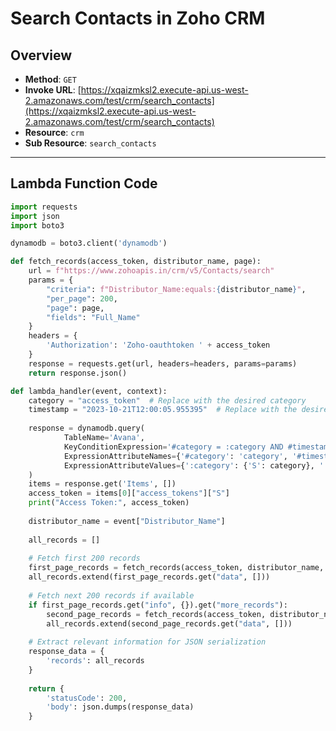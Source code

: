 # Search Contacts in Zoho CRM

## Overview
- **Method**: `GET`
- **Invoke URL**: [https://xqaizmksl2.execute-api.us-west-2.amazonaws.com/test/crm/search_contacts](https://xqaizmksl2.execute-api.us-west-2.amazonaws.com/test/crm/search_contacts)
- **Resource**: `crm`
- **Sub Resource**: `search_contacts`

---

## Lambda Function Code
```python
import requests
import json
import boto3

dynamodb = boto3.client('dynamodb')

def fetch_records(access_token, distributor_name, page):
    url = f"https://www.zohoapis.in/crm/v5/Contacts/search"
    params = {
        "criteria": f"Distributor_Name:equals:{distributor_name}",
        "per_page": 200,
        "page": page,
        "fields": "Full_Name"
    }
    headers = {
        'Authorization': 'Zoho-oauthtoken ' + access_token
    }
    response = requests.get(url, headers=headers, params=params)
    return response.json()

def lambda_handler(event, context):
    category = "access_token"  # Replace with the desired category
    timestamp = "2023-10-21T12:00:05.955395"  # Replace with the desired timestamp
    
    response = dynamodb.query(
            TableName='Avana',
            KeyConditionExpression='#category = :category AND #timestamp = :timestamp',
            ExpressionAttributeNames={'#category': 'category', '#timestamp': 'timestamp'},
            ExpressionAttributeValues={':category': {'S': category}, ':timestamp': {'S': timestamp}}
    )
    items = response.get('Items', [])
    access_token = items[0]["access_tokens"]["S"]
    print("Access Token:", access_token)
    
    distributor_name = event["Distributor_Name"]
    
    all_records = []
    
    # Fetch first 200 records
    first_page_records = fetch_records(access_token, distributor_name, 1)
    all_records.extend(first_page_records.get("data", []))
    
    # Fetch next 200 records if available
    if first_page_records.get("info", {}).get("more_records"):
        second_page_records = fetch_records(access_token, distributor_name, 2)
        all_records.extend(second_page_records.get("data", []))
    
    # Extract relevant information for JSON serialization
    response_data = {
        'records': all_records
    }
   
    return {
        'statusCode': 200,
        'body': json.dumps(response_data)
    }


